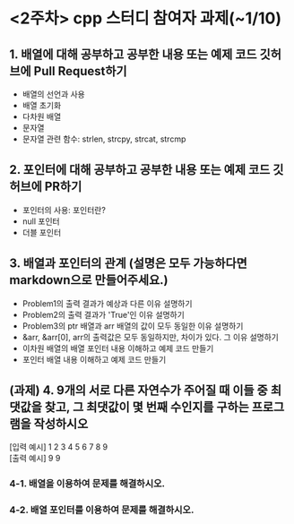 # <2주차> cpp 스터디 참여자 과제(~1/10)

## 1. 배열에 대해 공부하고 공부한 내용 또는 예제 코드 깃허브에 Pull Request하기<br>
- 배열의 선언과 사용<br>
- 배열 초기화<br>
- 다차원 배열<br>
- 문자열<br>
- 문자열 관련 함수: strlen, strcpy, strcat, strcmp<br>
## 2. 포인터에 대해 공부하고 공부한 내용 또는 예제 코드 깃허브에 PR하기<br>
- 포인터의 사용: 포인터란?<br>
- null 포인터<br>
- 더블 포인터<br>
## 3. 배열과 포인터의 관계 (설명은 모두 가능하다면 markdown으로 만들어주세요.)
- Problem1의 출력 결과가 예상과 다른 이유 설명하기<br>
- Problem2의 출력 결과가 'True'인 이유 설명하기<br>
- Problem3의 ptr 배열과 arr 배열의 값이 모두 동일한 이유 설명하기<br>
- &arr, &arr[0], arr의 출력값은 모두 동일하지만, 차이가 있다. 그 이유 설명하기<br>
- 이차원 배열의 배열 포인터 내용 이해하고 예제 코드 만들기<br>
- 포인터 배열 내용 이해하고 예제 코드 만들기<br>
## (과제) 4. 9개의 서로 다른 자연수가 주어질 때 이들 중 최댓값을 찾고, 그 최댓값이 몇 번째 수인지를 구하는 프로그램을 작성하시오<br>
[입력 예시] 1 2 3 4 5 6 7 8 9<br>
[출력 예시] 9 9<br>
### 4-1. 배열을 이용하여 문제를 해결하시오.
### 4-2. 배열 포인터를 이용하여 문제를 해결하시오.
